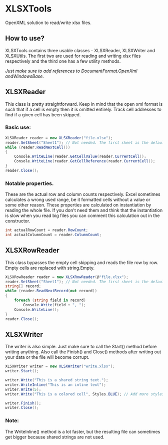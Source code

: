 # XLSXTools
OpenXML solution to read/write xlsx files.

## How to use?
XLSXTools contains three usable classes - XLSXReader, XLSXWriter and XLSXUtils. 
The first two are used for reading and writing xlsx files respectively and the third one 
has a few utility methods. 

<i>Just make sure to add references to DocumentFormat.OpenXml andWindowsBase.</i>

## XLSXReader
This class is pretty straightforward. 
Keep in mind that the open xml format is such that if a cell is empty then it is omitted
entirely. Track cell addresses to find if a given cell has been skipped.

### Basic use:
```C#
XLSXReader reader = new XLSXReader("file.xlsx");
reader.SetSheet("Sheet1"); // Not needed. The first sheet is the default one.
while (reader.ReadNextCell())
{
    Console.WriteLine(reader.GetCellValue(reader.CurrentCell));
    Console.WriteLine(reader.GetCellReference(reader.CurrentCell));
}
reader.Close();
```

### Notable properties.
These are the actual row and column counts respectively. Excel sometimes calculates a wrong
used range, be it formatted cells without a value or some other reason. These properties are 
calculated on instantiation by reading the whole file. If you don't need them and think that
the instantiation is slow when you read big files you can comment this calculation out in the
constructor.
```C#
int actualRowCount = reader.RowCount;
int actualColumnCount = reader.ColumnCount;
```

## XLSXRowReader
This class bypasses the empty cell skipping and reads the file row by row.
Empty cells are replaced with string.Empty.
```C#
XLSXRowReader reader = new XLSXRowReader(@"file.xlsx");
reader.SetSheet("Sheet1"); // Not needed. The first sheet is the default one.
string[] record;
while (reader.ReadNextRecord(out record))
{
    foreach (string field in record)
        Console.Write(field + ", ");
    Console.WriteLine();
}
reader.Close();
```

## XLSXWriter
The writer is also simple. Just make sure to call the Start() method before
writing anything. Also call the Finish() and Close() methods after writing out
your data or the file will become corrupt.

```C#
XLSXWriter writer = new XLSXWriter("write.xlsx");
writer.Start();

writer.Write("This is a shared string text.");
writer.WriteInline("This is an inline text");
writer.Write(5);
writer.Write("This is a colored cell", Styles.BLUE); // Add more styles in XLSXWriter's "WriteWorkbookStylesPart" method.

writer.Finish();
writer.Close();
```
### Note:
The WriteInline() method is a lot faster, but the resulting file can sometimes get 
bigger because shared strings are not used.


